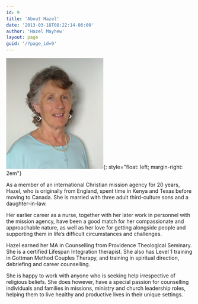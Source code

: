 ```yaml
---
id: 9
title: 'About Hazel'
date: '2013-03-18T08:22:14-06:00'
author: 'Hazel Mayhew'
layout: page
guid: '/?page_id=9'
---
```


![](/images/IMG_20190508_131114-262x300.jpg){: style="float: left; margin-right: 2em"}

As a member of an international Christian mission agency for 20 years, Hazel, who is originally from England, spent time in Kenya and Texas before moving to Canada. She is married with three adult third-culture sons and a daughter-in-law.

Her earlier career as a nurse, together with her later work in personnel with the mission agency, have been a good match for her compassionate and approachable nature, as well as her love for getting alongside people and supporting them in life’s difficult circumstances and challenges.

Hazel earned her MA in Counselling from Providence Theological Seminary. She is a certified Lifespan Integration therapist. She also has Level 1 training in Gottman Method Couples Therapy, and training in spiritual direction, debriefing and career counselling.

She is happy to work with anyone who is seeking help irrespective of religious beliefs. She does however, have a special passion for counselling individuals and families in missions, ministry and church leadership roles, helping them to live healthy and productive lives in their unique settings.